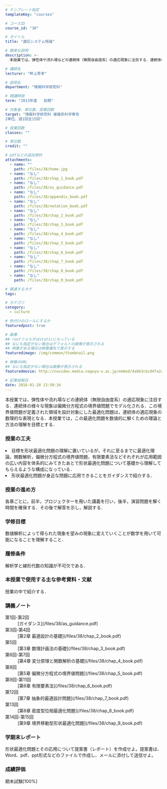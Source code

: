 ```yaml
---
# テンプレート指定
templateKey: "courses"

# コースID
course_id: "38"

# タイトル
title: "適応システム特論"

# 簡単な説明
description: >-
  本授業では，弾性体や流れ場などの連続体（無限自由度系）の適応現象に注目する．連続体の様々な現象は偏微分方程式の境界値問題でモデル化される．この境界値問題が定義された領域を設計対象にした最適化問題は，連...

# 講師名
lecturer: "畔上秀幸"

# 部局名
department: "情報科学研究科"

# 開講時限
term: "2013年度	前期"

# 対象者、単位数、授業回数
target: "情報科学研究科 複雑系科学専攻
2単位、週1回全15回"

# 授業回数
classes: ""

# 単位数
credit: ""

# pdfなどの追加資料
attachments: 
  - name: "" 
    path: /files/38/home.jpg
  - name: "なし" 
    path: /files/38/chap_1_book.pdf
  - name: "なし" 
    path: /files/38/as_guidance.pdf
  - name: "なし" 
    path: /files/38/appendix_book.pdf
  - name: "なし" 
    path: /files/38/notation_book.pdf
  - name: "なし" 
    path: /files/38/chap_2_book.pdf
  - name: "なし" 
    path: /files/38/chap_3_book.pdf
  - name: "なし" 
    path: /files/38/chap_4_book.pdf
  - name: "なし" 
    path: /files/38/chap_5_book.pdf
  - name: "なし" 
    path: /files/38/chap_6_book.pdf
  - name: "なし" 
    path: /files/38/chap_7_book.pdf
  - name: "なし" 
    path: /files/38/chap_8_book.pdf
  - name: "なし" 
    path: /files/38/chap_9_book.pdf

# 関連するタグ
tags:

# カテゴリ
category:
  - culture

# 色付けのロールにするか
featuredpost: true

# 画像
## rootフォルダはstaticになっている
## なにも指定がない場合はデフォルトの画像が表示される
## 映像がある場合は映像優先で表示する
featuredimage: /img/common/thumbnail.png

# 映像のURL
## なにも指定がない場合は画像が表示される
featuredmovie: http://nuvideo.media.nagoya-u.ac.jp/embed/4a663cbcd4fa2aa09b2e4cfe765948a661bbeb77

# 記事投稿日
date: 2016-01-20 13:50:34
---
```


本授業では，弾性体や流れ場などの連続体（無限自由度系）の適応現象に注目する．連続体の様々な現象は偏微分方程式の境界値問題でモデル化される．この境界値問題が定義された領域を設計対象にした最適化問題は，連続体の適応現象の数理的な表現となる．本授業では，この最適化問題を数値的に解くための理論と方法の理解を目標とする．

### 授業の工夫

<li class="splist">
目標を形状最適化問題の理解に置いているが，それに至るまでに最適化理論，関数解析，偏微分方程式の境界値問題，有限要素法などそれぞれが応用範囲の広い内容を体系的にみてきたあとで形状最適化問題について基礎から理解してもらえるような構成になっている．
</li>
<li class="splist">
形状最適化問題が身近な問題に応用できることをガイダンスで紹介する．
</li>



### 授業の進め方

各章ごとに，前半，プロジェクターを用いた講義を行い，後半，演習問題を解く時間を確保する．その後で解答を示し，解説する．

### 学修目標

数値解析によって得られた現象を望みの現象に変えていくことが数学を用いて可能になることを理解すること．

### 履修条件

解析学と線形代数の知識が不可欠である．

### 本授業で使用する主な参考資料・文献

授業の中で紹介する．



### 講義ノート

<dl>
<dt>
第1回-第2回

<dd>
[ガイダンス](/files/38/as_guidance.pdf) 
</dd>
</dt>

<dt>
第3回-第4回

<dd>
[第2章 最適設計の基礎](/files/38/chap_2_book.pdf) 
</dd>
</dt>

<dt>
第5回

<dd>
[第3章 数理計画法の基礎](/files/38/chap_3_book.pdf) 
</dd>
</dt>

<dt>
第6回-第7回

<dd>
[第4章 変分原理と関数解析の基礎](/files/38/chap_4_book.pdf) 
</dd>
</dt>

<dt>
第8回

<dd>
[第5章 偏微分方程式の境界値問題](/files/38/chap_5_book.pdf) 
</dd>
</dt>

<dt>
第9回-第11回

<dd>
[第6章 有限要素法](/files/38/chap_6_book.pdf) 
</dd>
</dt>

<dt>
第12回

<dd>
[第7章 抽象的最適設計問題](/files/38/chap_7_book.pdf) 
</dd>
</dt>

<dt>
第13回

<dd>
[第8章 密度型位相最適化問題](/files/38/chap_8_book.pdf) 
</dd>
</dt>

<dt>
第14回-第15回

<dd>
[第9章 境界移動型形状最適化問題](/files/38/chap_9_book.pdf) 
</dd>
</dt>
</dl>

### 学期末レポート

形状最適化問題とその応用について提案書（レポート）を作成せよ。提案書は、Word、pdf、ppt形式などのファイルで作成し、メールに添付して送信せよ。

### 成績評価

期末試験[100%]

